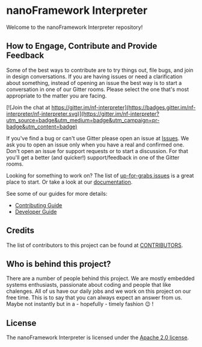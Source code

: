# nanoFramework Interpreter

Welcome to the nanoFramework Interpreter repository!

## How to Engage, Contribute and Provide Feedback

Some of the best ways to contribute are to try things out, file bugs, and join in design conversations. 
If you are having issues or need a clarification about something, instead of opening an issue the best way is to start a conversation in one of our Gitter rooms.
Please select the one that's most appropriate to the matter you are facing.

[![Join the chat at https://gitter.im/nf-interpreter](https://badges.gitter.im/nf-interpreter/nf-interpreter.svg)](https://gitter.im/nf-interpreter?utm_source=badge&utm_medium=badge&utm_campaign=pr-badge&utm_content=badge)

If you've find a bug or can't use Gitter please open an issue at [Issues](https://github.com/nanoframework/nf-interpreter/issues).
We ask you to open an issue only when you have a real and confirmed one. Don't open an issue for support requests or to start a discussion. For that you'll get a better (and quicker!) support/feedback in one of the Gitter rooms.

Looking for something to work on? The list of [up-for-grabs issues](https://github.com/nanoframework/nf-interpreter/labels/up-for-grabs)
is a great place to start. Or take a look at our [documentation](docs/).

See some of our guides for more details:

* [Contributing Guide](docs/project-documentation/contributing.md)
* [Developer Guide](docs/project-documentation/developer-guide.md)

## Credits

The list of contributors to this project can be found at [CONTRIBUTORS](CONTRIBUTORS.md).

## Who is behind this project?

There are a number of people behind this project. We are mostly embedded systems enthusiasts, passionate about coding and people that like chalenges. 
All of us have our daily jobs and we work on this project on our free time.
This is to say that you can always expect an answer from us. Maybe not instantly but in a - hopefully - timely fashion :wink: !

## License

The nanoFramework Interpreter is licensed under the [Apache 2.0 license](http://www.apache.org/licenses/LICENSE-2.0).
